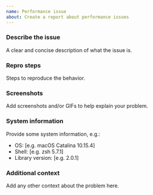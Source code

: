 ```yaml
---
name: Performance issue
about: Create a report about performance issues
---
```


### Describe the issue
A clear and concise description of what the issue is.

### Repro steps
Steps to reproduce the behavior.

### Screenshots
Add screenshots and/or GIFs to help explain your problem.

### System information
Provide some system information, e.g.:
- OS: [e.g. macOS Catalina 10.15.4]
- Shell: [e.g. zsh 5.7.1]
- Library version: [e.g. 2.0.1]

### Additional context
Add any other context about the problem here.
